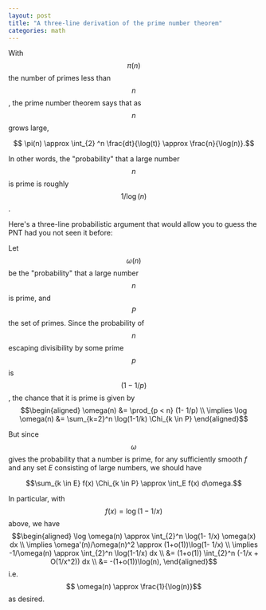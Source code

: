 ```yaml
---
layout: post
title: "A three-line derivation of the prime number theorem"
categories: math
---
```

With $$\pi(n)$$ the number of primes less than $$n$$, the prime number theorem says that as $$n$$ grows large,

$$ \pi(n) \approx \int_{2} ^n \frac{dt}{\log(t)}  \approx \frac{n}{\log(n)}.$$

In other words, the "probability" that a large number $$n$$ is prime is roughly $$1/\log(n)$$.

Here's a three-line probabilistic argument that would allow you to guess the PNT had you not seen it before:

Let $$\omega(n)$$ be the "probability" that a large number $$n$$ is prime, and $$P$$ the set of primes. Since the probability of $$n$$ escaping divisibility by some prime $$p$$ is $$(1-1/p)$$, the chance that it is prime is given by
$$\begin{aligned}
  \omega(n) &= \prod_{p < n} (1- 1/p) \\
  \implies \log \omega(n) &= \sum_{k=2}^n \log(1-1/k) \Chi_{k \in P} 
\end{aligned}$$

But since $$\omega$$ gives the probability that a number is prime, for any sufficiently smooth $f$ and any set $E$ consisting of large numbers, we should have

$$\sum_{k \in E} f(x) \Chi_{k \in P} \approx \int_E f(x) d\omega.$$

In particular, with $$f(x) = \log(1-1/x)$$ above, we have
$$\begin{aligned}
  \log \omega(n) \approx \int_{2}^n \log(1- 1/x) \omega(x) dx \\
  \implies \omega'(n)/\omega(n)^2 \approx (1+o(1))\log(1- 1/x) \\
  \implies -1/\omega(n) \approx \int_{2}^n \log(1-1/x) dx \\
   &= (1+o(1)) \int_{2}^n (-1/x + O(1/x^2)) dx \\
   &= -(1+o(1))\log(n),
\end{aligned}$$
i.e.
$$ \omega(n) \approx \frac{1}{\log(n)}$$
as desired.

